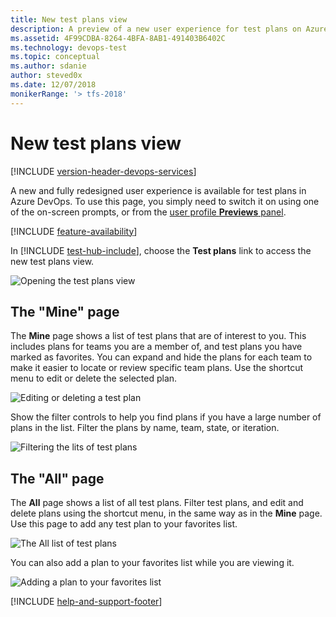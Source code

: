 ```yaml
---
title: New test plans view
description: A preview of a new user experience for test plans on Azure DevOps
ms.assetid: 4F99CDBA-8264-4BFA-8AB1-491403B6402C
ms.technology: devops-test
ms.topic: conceptual
ms.author: sdanie
author: steved0x
ms.date: 12/07/2018
monikerRange: '> tfs-2018'
---
```


# New test plans view

[!INCLUDE [version-header-devops-services](../includes/version-header-devops-services.md)]

A new and fully redesigned user experience is available for test plans in Azure DevOps.
To use this page, you simply need to switch it on using one of the on-screen prompts,
or from the [user profile **Previews** panel](../../project/navigation/preview-features.md#enable-features-for-your-use).

[!INCLUDE [feature-availability](../includes/feature-availability.md)]

In [!INCLUDE [test-hub-include](../includes/test-hub-include.md)], choose the **Test plans** link to access the new test plans view.

![Opening the test plans view](media/1.png)

## The "Mine" page

The **Mine** page shows a list of test plans that are of interest to you.
This includes plans for teams you are a member of, and test plans you have marked as favorites.
You can expand and hide the plans for each team to make it easier to locate or review specific team plans.
Use the shortcut menu to edit or delete the selected plan.

![Editing or deleting a test plan](media/2.png)

Show the filter controls to help you find plans if you have a large number of plans in the list.
Filter the plans by name, team, state, or iteration.

![Filtering the lits of test plans](media/3.png)

## The "All" page

The **All** page shows a list of all test plans.
Filter test plans, and edit and delete plans using the shortcut menu, in the same way as in the **Mine** page.
Use this page to add any test plan to your favorites list.

![The All list of test plans](media/4.png)

You can also add a plan to your favorites list while you are viewing it.

![Adding a plan to your favorites list](media/5.png)

[!INCLUDE [help-and-support-footer](../includes/help-and-support-footer.md)]
